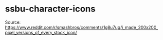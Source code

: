 # ssbu-character-icons
Source:
https://www.reddit.com/r/smashbros/comments/1g8u7ug/i_made_200x200_pixel_versions_of_every_stock_icon/
